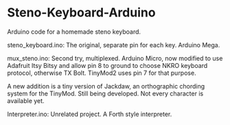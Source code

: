 Steno-Keyboard-Arduino
======================

Arduino code for a homemade steno keyboard.

steno_keyboard.ino: The original, separate pin for each key. Arduino Mega.

mux_steno.ino: Second try, multiplexed. Arduino Micro, now modified to use Adafruit Itsy Bitsy and allow pin 8 to ground to choose NKRO keyboard protocol, otherwise TX Bolt. TinyMod2 uses pin 7 for that purpose.

A new addition is a tiny version of Jackdaw, an orthographic chording system for the TinyMod. Still being developed. Not every character is available yet.

Interpreter.ino: Unrelated project. A Forth style interpreter.
